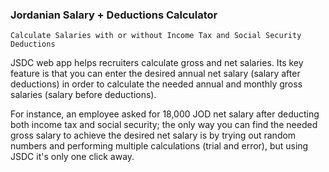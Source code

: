### Jordanian Salary + Deductions Calculator 
`Calculate Salaries with or without Income Tax and Social Security Deductions`


JSDC web app helps recruiters calculate gross and net salaries. Its key feature is that you can enter the desired annual net salary (salary after deductions) in order to calculate the needed annual and monthly gross salaries (salary before deductions).

For instance, an employee asked for 18,000 JOD net salary after deducting both income tax and social security; the only way you can find the needed gross salary to achieve the desired net salary is by trying out random numbers and performing multiple calculations (trial and error), but using JSDC it's only one click away.
